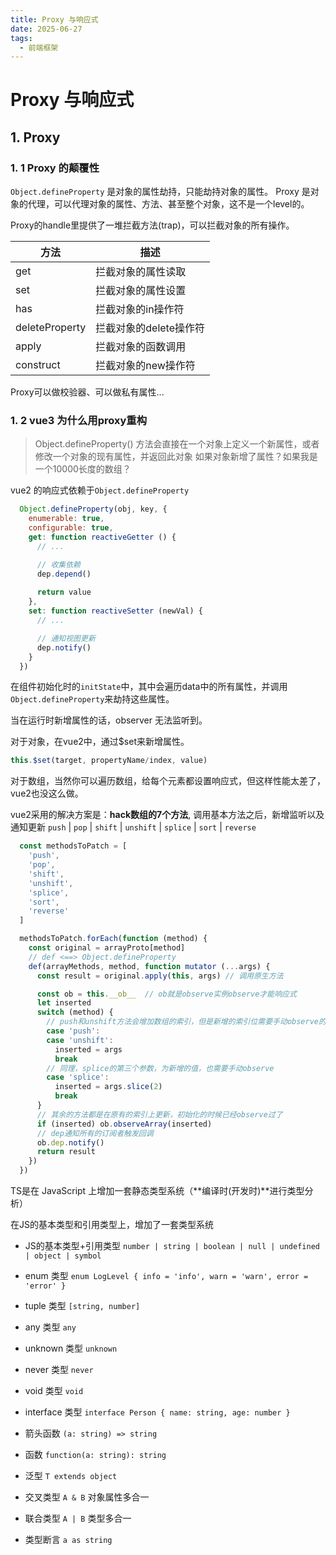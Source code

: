 ```yaml
---
title: Proxy 与响应式
date: 2025-06-27
tags:
  - 前端框架
---
```

# Proxy 与响应式
## 1. Proxy

### 1. 1 Proxy 的颠覆性

`Object.defineProperty` 是对象的属性劫持，只能劫持对象的属性。
Proxy 是对象的代理，可以代理对象的属性、方法、甚至整个对象，这不是一个level的。

Proxy的handle里提供了一堆拦截方法(trap)，可以拦截对象的所有操作。

| 方法 | 描述 |
| --- | --- |
| get | 拦截对象的属性读取 |
| set | 拦截对象的属性设置 |
| has | 拦截对象的in操作符 |
| deleteProperty | 拦截对象的delete操作符 |
| apply | 拦截对象的函数调用 |
| construct | 拦截对象的new操作符 |

Proxy可以做校验器、可以做私有属性...


### 1. 2 vue3 为什么用proxy重构

> Object.defineProperty() 方法会直接在一个对象上定义一个新属性，或者修改一个对象的现有属性，并返回此对象
如果对象新增了属性？如果我是一个10000长度的数组？

vue2 的响应式依赖于`Object.defineProperty`
```js
  Object.defineProperty(obj, key, {
    enumerable: true,
    configurable: true,
    get: function reactiveGetter () {
      // ...

      // 收集依赖
      dep.depend()
   
      return value
    },
    set: function reactiveSetter (newVal) {
      // ...

      // 通知视图更新
      dep.notify()
    }
  })
```

在组件初始化时的`initState`中，其中会遍历data中的所有属性，并调用`Object.defineProperty`来劫持这些属性。
    
当在运行时新增属性的话，observer 无法监听到。

对于对象，在vue2中，通过$set来新增属性。

```js
this.$set(target, propertyName/index, value)
```

对于数组，当然你可以遍历数组，给每个元素都设置响应式，但这样性能太差了，vue2也没这么做。

vue2采用的解决方案是：**hack数组的7个方法**, 调用基本方法之后，新增监听以及通知更新
`push` | `pop` | `shift` | `unshift` | `splice` | `sort` | `reverse`

```js
  const methodsToPatch = [
    'push',
    'pop',
    'shift',
    'unshift',
    'splice',
    'sort',
    'reverse'
  ]

  methodsToPatch.forEach(function (method) {
    const original = arrayProto[method]
    // def <==> Object.defineProperty
    def(arrayMethods, method, function mutator (...args) {
      const result = original.apply(this, args) // 调用原生方法

      const ob = this.__ob__  // ob就是observe实例observe才能响应式
      let inserted
      switch (method) {
        // push和unshift方法会增加数组的索引，但是新增的索引位需要手动observe的
        case 'push':
        case 'unshift':
          inserted = args
          break
        // 同理，splice的第三个参数，为新增的值，也需要手动observe
        case 'splice':
          inserted = args.slice(2)
          break
      }
      // 其余的方法都是在原有的索引上更新，初始化的时候已经observe过了
      if (inserted) ob.observeArray(inserted)
      // dep通知所有的订阅者触发回调
      ob.dep.notify()
      return result
    })
  })
```


TS是在 JavaScript 上增加一套静态类型系统（**编译时(开发时)**进行类型分析）

在JS的基本类型和引用类型上，增加了一套类型系统
- JS的基本类型+引用类型 `number | string | boolean | null | undefined | object | symbol`
- enum 类型 `enum LogLevel { info = 'info', warn = 'warn', error = 'error' }`
- tuple 类型 `[string, number]`
- any 类型 `any`
- unknown 类型 `unknown`
- never 类型 `never`
- void 类型 `void`
   
- interface 类型 `interface Person { name: string, age: number }`
- 箭头函数 `(a: string) => string`
- 函数 `function(a: string): string`
- 泛型 `T extends object`

- 交叉类型 `A & B` 对象属性多合一
- 联合类型 `A | B` 类型多合一
- 类型断言 `a as string`